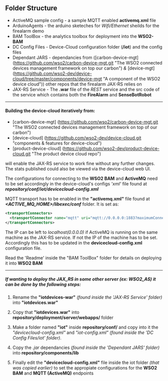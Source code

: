 ## Folder Structure

* ActiveMQ sample config	-	a sample MQTT enabled **activemq.xml** file
* ArduinoAgents	-	the arduino sketeches for *Wifi/Ethernet* sheilds for the firealarm demo
* BAM ToolBox - the analytics toolbox for deployment into the **WSO2-BAM**
* DC Config Files	-	Device-Cloud configuration folder (**/iot**) and the config files
* Dependant JARS	-	dependancies from ([carbon-device-mgt] (https://github.com/wso2/carbon-device-mgt.git "The WSO2 connected devices management framework on top our carbon") *&* [device-mgt] (https://github.com/wso2-dev/device-cloud/tree/master/components/device-mgt "A component of the WSO2 device cloud")) other repos that the firealarm JAX-RS relies on
* JAX-RS Service	-	The **.war** file of the *REST* service and the src code of the service which contains both the **FireAlarm** and **SenseBotRobot**

***********
#### Building the **device-cloud** iteratively from:

* [carbon-device-mgt] (https://github.com/wso2/carbon-device-mgt.git "The WSO2 connected devices management framework on top of our carbon") 
* [device-cloud] (https://github.com/wso2-dev/device-cloud.git "components & features for device-cloud") 
* [product-device-cloud] (https://github.com/wso2-dev/product-device-cloud.git "The product device cloud repo")  

will enable the JAX-RS service to work fine without any further changes. The stats published could also be viewed via the device-cloud web UI.

The configurations for connecting to the **WSO2 BAM** and **ActiveMQ** need to be set accordingly in the device-cloud's configs *'xml'* file found at  ***repository/conf/iot/devicecloud-config.xml***

MQTT transport has to be enabled in the **"activemq.xml"** file found at ***\<ACTIVE_MQ_HOME\>/libexec/conf*** folder. It is set as: 
```xml
<transportConnectors>
  <transportConnector name="mqtt" uri="mqtt://0.0.0.0:1883?maximumConnections=1000&amp;wireFormat.maxFrameSize=104857600&amp;transport.defaultKeepAlive=60000"/>
</transportConnectors>
```

The IP can be left to *localhost(0.0.0.0)* if ActiveMQ is running on the same machine as the JAX-RS service. If not the IP of the machine has to be set. Accordingly this has to be updated in the **devicecloud-config.xml** configuration file. 

Read the 'Readme' inside the "BAM ToolBox" folder for details on deploying it into **WSO2 BAM**

***********

##### If wanting to deploy the JAX_RS in some other server (ex: WSO2_AS) it can be done by the following steps:

1. Rename the **"iotdevices-war"** *(found inside the 'JAX-RS Service' folder)* into **"iotdevices.war"**

2. Copy that **"iotdevices.war"** into **repository/deployment/server/webapps/** folder

3. Make a folder named **"iot"** inside **repository/conf/** and copy into it the *"devicecloud-config.xml"* and *"iot-config.xml"* *(found inside the 'DC Config Files/iot' folder)*.

4. Copy the *.jar* dependancies *(found inside the 'Dependant JARS' folder)* into **repository/components/lib** 

5. Finally edit the **"devicecloud-config.xml"** file inside the iot folder *(that was copied earlier)* to set the appropiate configurations for the **WSO2 BAM** and **MQTT (ActiveMQ)** endpoints 





